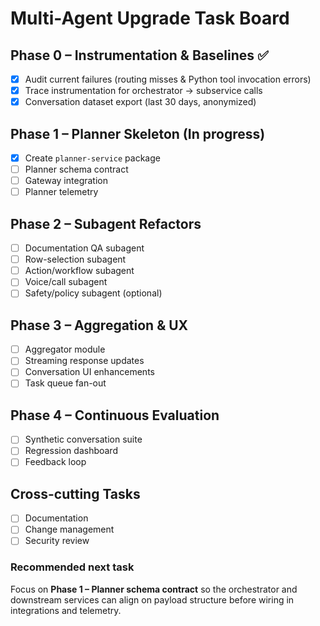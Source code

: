 # Multi-Agent Upgrade Task Board

## Phase 0 – Instrumentation & Baselines ✅
- [x] Audit current failures (routing misses & Python tool invocation errors)
- [x] Trace instrumentation for orchestrator → subservice calls
- [x] Conversation dataset export (last 30 days, anonymized)

## Phase 1 – Planner Skeleton (In progress)
- [x] Create `planner-service` package
- [ ] Planner schema contract
- [ ] Gateway integration
- [ ] Planner telemetry

## Phase 2 – Subagent Refactors
- [ ] Documentation QA subagent
- [ ] Row-selection subagent
- [ ] Action/workflow subagent
- [ ] Voice/call subagent
- [ ] Safety/policy subagent (optional)

## Phase 3 – Aggregation & UX
- [ ] Aggregator module
- [ ] Streaming response updates
- [ ] Conversation UI enhancements
- [ ] Task queue fan-out

## Phase 4 – Continuous Evaluation
- [ ] Synthetic conversation suite
- [ ] Regression dashboard
- [ ] Feedback loop

## Cross-cutting Tasks
- [ ] Documentation
- [ ] Change management
- [ ] Security review

### Recommended next task
Focus on **Phase 1 – Planner schema contract** so the orchestrator and downstream services can align on payload structure before wiring in integrations and telemetry.
